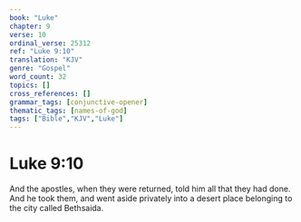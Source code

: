 ```yaml
---
book: "Luke"
chapter: 9
verse: 10
ordinal_verse: 25312
ref: "Luke 9:10"
translation: "KJV"
genre: "Gospel"
word_count: 32
topics: []
cross_references: []
grammar_tags: [conjunctive-opener]
thematic_tags: [names-of-god]
tags: ["Bible","KJV","Luke"]
---
```


# Luke 9:10

And the apostles, when they were returned, told him all that they had done. And he took them, and went aside privately into a desert place belonging to the city called Bethsaida.
